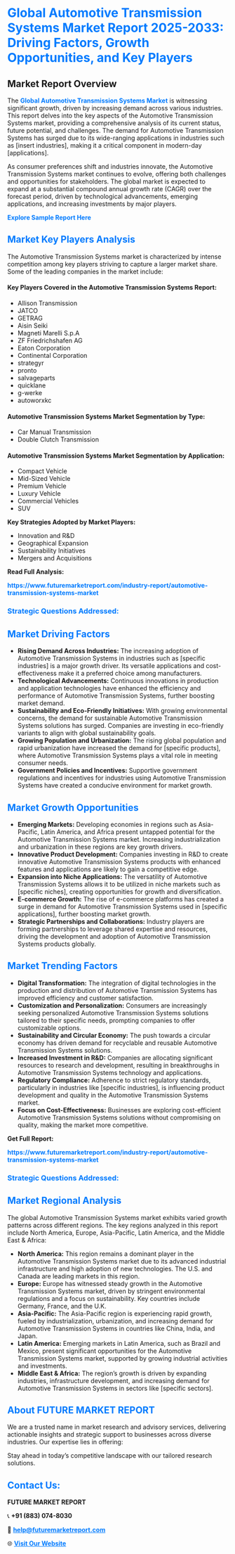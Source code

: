 <h1 style="color: #007BFF;">Global Automotive Transmission Systems Market Report 2025-2033: Driving Factors, Growth Opportunities, and Key Players</h1>

<section id="overview">
<h2>Market Report Overview</h2>
<p>The <a href="https://www.futuremarketreport.com/industry-report/automotive-transmission-systems-market" style="color: #007BFF; text-decoration: none;"><strong>Global Automotive Transmission Systems Market</strong></a> is witnessing significant growth, driven by increasing demand across various industries. This report delves into the key aspects of the Automotive Transmission Systems market, providing a comprehensive analysis of its current status, future potential, and challenges. The demand for Automotive Transmission Systems has surged due to its wide-ranging applications in industries such as [insert industries], making it a critical component in modern-day [applications].</p>
<p>As consumer preferences shift and industries innovate, the Automotive Transmission Systems market continues to evolve, offering both challenges and opportunities for stakeholders. The global market is expected to expand at a substantial compound annual growth rate (CAGR) over the forecast period, driven by technological advancements, emerging applications, and increasing investments by major players.</p>
</section>

<section id="overview">
<p><a href="https://www.futuremarketreport.com/request-sample/reportId=60530" style="color: #007BFF; text-decoration: none;"><strong>Explore Sample Report Here</strong></a></p>
</section>

<section id="key-players">
<h2 style="color: #007BFF;">Market Key Players Analysis</h2>
<p>The Automotive Transmission Systems market is characterized by intense competition among key players striving to capture a larger market share. Some of the leading companies in the market include:</p>
<h4>Key Players Covered in the Automotive Transmission Systems Report:</h4>
<ul><li>Allison Transmission</li><li>JATCO</li><li>GETRAG</li><li>Aisin Seiki</li><li>Magneti Marelli S.p.A</li><li>ZF Friedrichshafen AG</li><li>Eaton Corporation</li><li>Continental Corporation</li><li>strategyr</li><li>pronto</li><li>salvageparts</li><li>quicklane</li><li>g-werke</li><li>autoworxkc</li></ul>
<h4>Automotive Transmission Systems Market Segmentation by Type:</h4>
<ul><li>Car Manual Transmission</li><li>Double Clutch Transmission</li></ul>

<h4>Automotive Transmission Systems Market Segmentation by Application:</h4>
<ul><li>Compact Vehicle</li><li>Mid-Sized Vehicle</li><li>Premium Vehicle</li><li>Luxury Vehicle</li><li>Commercial Vehicles</li><li>SUV</li></ul>
<p><strong>Key Strategies Adopted by Market Players:</strong></p>
<ul>
<li>Innovation and R&D</li>
<li>Geographical Expansion</li>
<li>Sustainability Initiatives</li>
<li>Mergers and Acquisitions</li>
</ul>
</section>

<section>
<p><strong>Read Full Analysis: </strong></p><a href="https://www.futuremarketreport.com/industry-report/automotive-transmission-systems-market" style="color: #007BFF; text-decoration: none;"><strong>https://www.futuremarketreport.com/industry-report/automotive-transmission-systems-market</strong></a>
<h3 style="color: #007BFF;">Strategic Questions Addressed:</h3>
</section>

<section id="driving-factors">
<h2 style="color: #007BFF;">Market Driving Factors</h2>
<ul>
<li><strong>Rising Demand Across Industries:</strong> The increasing adoption of Automotive Transmission Systems in industries such as [specific industries] is a major growth driver. Its versatile applications and cost-effectiveness make it a preferred choice among manufacturers.</li>
<li><strong>Technological Advancements:</strong> Continuous innovations in production and application technologies have enhanced the efficiency and performance of Automotive Transmission Systems, further boosting market demand.</li>
<li><strong>Sustainability and Eco-Friendly Initiatives:</strong> With growing environmental concerns, the demand for sustainable Automotive Transmission Systems solutions has surged. Companies are investing in eco-friendly variants to align with global sustainability goals.</li>
<li><strong>Growing Population and Urbanization:</strong> The rising global population and rapid urbanization have increased the demand for [specific products], where Automotive Transmission Systems plays a vital role in meeting consumer needs.</li>
<li><strong>Government Policies and Incentives:</strong> Supportive government regulations and incentives for industries using Automotive Transmission Systems have created a conducive environment for market growth.</li>
</ul>
</section>

<section id="growth-opportunities">
<h2 style="color: #007BFF;">Market Growth Opportunities</h2>
<ul>
<li><strong>Emerging Markets:</strong> Developing economies in regions such as Asia-Pacific, Latin America, and Africa present untapped potential for the Automotive Transmission Systems market. Increasing industrialization and urbanization in these regions are key growth drivers.</li>
<li><strong>Innovative Product Development:</strong> Companies investing in R&D to create innovative Automotive Transmission Systems products with enhanced features and applications are likely to gain a competitive edge.</li>
<li><strong>Expansion into Niche Applications:</strong> The versatility of Automotive Transmission Systems allows it to be utilized in niche markets such as [specific niches], creating opportunities for growth and diversification.</li>
<li><strong>E-commerce Growth:</strong> The rise of e-commerce platforms has created a surge in demand for Automotive Transmission Systems used in [specific applications], further boosting market growth.</li>
<li><strong>Strategic Partnerships and Collaborations:</strong> Industry players are forming partnerships to leverage shared expertise and resources, driving the development and adoption of Automotive Transmission Systems products globally.</li>
</ul>
</section>

<section id="trending-factors">
<h2 style="color: #007BFF;">Market Trending Factors</h2>
<ul>
<li><strong>Digital Transformation:</strong> The integration of digital technologies in the production and distribution of Automotive Transmission Systems has improved efficiency and customer satisfaction.</li>
<li><strong>Customization and Personalization:</strong> Consumers are increasingly seeking personalized Automotive Transmission Systems solutions tailored to their specific needs, prompting companies to offer customizable options.</li>
<li><strong>Sustainability and Circular Economy:</strong> The push towards a circular economy has driven demand for recyclable and reusable Automotive Transmission Systems solutions.</li>
<li><strong>Increased Investment in R&D:</strong> Companies are allocating significant resources to research and development, resulting in breakthroughs in Automotive Transmission Systems technology and applications.</li>
<li><strong>Regulatory Compliance:</strong> Adherence to strict regulatory standards, particularly in industries like [specific industries], is influencing product development and quality in the Automotive Transmission Systems market.</li>
<li><strong>Focus on Cost-Effectiveness:</strong> Businesses are exploring cost-efficient Automotive Transmission Systems solutions without compromising on quality, making the market more competitive.</li>
</ul>
</section>

<section>
<p><strong>Get Full Report: </strong></p><a href="https://www.futuremarketreport.com/industry-report/automotive-transmission-systems-market" style="color: #007BFF; text-decoration: none;"><strong>https://www.futuremarketreport.com/industry-report/automotive-transmission-systems-market</strong></a>
<h3 style="color: #007BFF;">Strategic Questions Addressed:</h3>
</section>


<section id="regional-analysis">
<h2 style="color: #007BFF;">Market Regional Analysis</h2>
<p>The global Automotive Transmission Systems market exhibits varied growth patterns across different regions. The key regions analyzed in this report include North America, Europe, Asia-Pacific, Latin America, and the Middle East & Africa:</p>
<ul>
<li><strong>North America:</strong> This region remains a dominant player in the Automotive Transmission Systems market due to its advanced industrial infrastructure and high adoption of new technologies. The U.S. and Canada are leading markets in this region.</li>
<li><strong>Europe:</strong> Europe has witnessed steady growth in the Automotive Transmission Systems market, driven by stringent environmental regulations and a focus on sustainability. Key countries include Germany, France, and the U.K.</li>
<li><strong>Asia-Pacific:</strong> The Asia-Pacific region is experiencing rapid growth, fueled by industrialization, urbanization, and increasing demand for Automotive Transmission Systems in countries like China, India, and Japan.</li>
<li><strong>Latin America:</strong> Emerging markets in Latin America, such as Brazil and Mexico, present significant opportunities for the Automotive Transmission Systems market, supported by growing industrial activities and investments.</li>
<li><strong>Middle East & Africa:</strong> The region’s growth is driven by expanding industries, infrastructure development, and increasing demand for Automotive Transmission Systems in sectors like [specific sectors].</li>
</ul>
</section>

<footer>
<h2 style="color: #007BFF;">About FUTURE MARKET REPORT</h2>
<p>We are a trusted name in market research and advisory services, delivering actionable insights and strategic support to businesses across diverse industries. Our expertise lies in offering:</p>

<p>Stay ahead in today’s competitive landscape with our tailored research solutions.</p>

<h2 style="color: #007BFF;">Contact Us:</h2>
<p><strong>FUTURE MARKET REPORT</strong></p>
<p>📞 <strong>+91 (883) 074-8030</strong></p>
<p>📧 <strong><a href="mailto:help@futuremarketreport.com" style="color: #007BFF;">help@futuremarketreport.com</a></strong></p>
<p>🌐 <strong><a href="https://www.futuremarketreport.com/" style="color: #007BFF;">Visit Our Website</a></strong></p>
</footer>